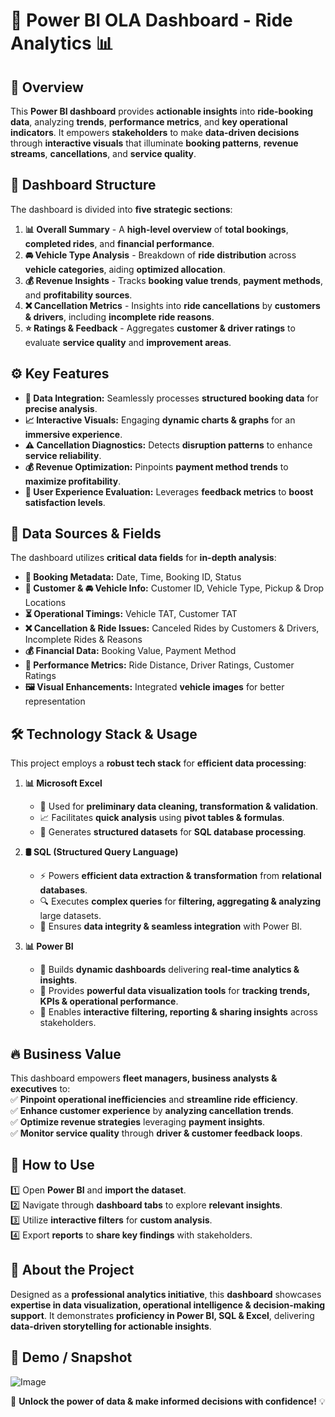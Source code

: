# 🚀 Power BI OLA Dashboard - Ride Analytics 📊

## 🌟 Overview  
This **Power BI dashboard** provides **actionable insights** into **ride-booking data**, analyzing **trends**, **performance metrics**, and **key operational indicators**. It empowers **stakeholders** to make **data-driven decisions** through **interactive visuals** that illuminate **booking patterns**, **revenue streams**, **cancellations**, and **service quality**.  

## 📌 Dashboard Structure  
The dashboard is divided into **five strategic sections**:  

1. **📊 Overall Summary** - A **high-level overview** of **total bookings**, **completed rides**, and **financial performance**.  
2. **🚘 Vehicle Type Analysis** - Breakdown of **ride distribution** across **vehicle categories**, aiding **optimized allocation**.  
3. **💰 Revenue Insights** - Tracks **booking value trends**, **payment methods**, and **profitability sources**.  
4. **❌ Cancellation Metrics** - Insights into **ride cancellations** by **customers & drivers**, including **incomplete ride reasons**.  
5. **⭐ Ratings & Feedback** - Aggregates **customer & driver ratings** to evaluate **service quality** and **improvement areas**.  

## ⚙️ Key Features  
- **🔄 Data Integration:** Seamlessly processes **structured booking data** for **precise analysis**.  
- **📈 Interactive Visuals:** Engaging **dynamic charts & graphs** for an **immersive experience**.  
- **⚠️ Cancellation Diagnostics:** Detects **disruption patterns** to enhance **service reliability**.  
- **💰 Revenue Optimization:** Pinpoints **payment method trends** to **maximize profitability**.  
- **🎯 User Experience Evaluation:** Leverages **feedback metrics** to **boost satisfaction levels**.  

## 📂 Data Sources & Fields  
The dashboard utilizes **critical data fields** for **in-depth analysis**:  
- **📝 Booking Metadata:** Date, Time, Booking ID, Status  
- **👤 Customer & 🚘 Vehicle Info:** Customer ID, Vehicle Type, Pickup & Drop Locations  
- **⏳ Operational Timings:** Vehicle TAT, Customer TAT  
- **❌ Cancellation & Ride Issues:** Canceled Rides by Customers & Drivers, Incomplete Rides & Reasons  
- **💰 Financial Data:** Booking Value, Payment Method  
- **📏 Performance Metrics:** Ride Distance, Driver Ratings, Customer Ratings  
- **🖼️ Visual Enhancements:** Integrated **vehicle images** for better representation  

## 🛠️ Technology Stack & Usage  
This project employs a **robust tech stack** for **efficient data processing**:  

1. **📊 Microsoft Excel**  
   - 🚀 Used for **preliminary data cleaning, transformation & validation**.  
   - 📈 Facilitates **quick analysis** using **pivot tables & formulas**.  
   - 📂 Generates **structured datasets** for **SQL database processing**.  

2. **🛢️ SQL (Structured Query Language)**  
   - ⚡ Powers **efficient data extraction & transformation** from **relational databases**.  
   - 🔍 Executes **complex queries** for **filtering, aggregating & analyzing** large datasets.  
   - 🔗 Ensures **data integrity & seamless integration** with Power BI.  

3. **📊 Power BI**  
   - 📢 Builds **dynamic dashboards** delivering **real-time analytics & insights**.  
   - 🎨 Provides **powerful data visualization tools** for **tracking trends, KPIs & operational performance**.  
   - 🔄 Enables **interactive filtering, reporting & sharing insights** across stakeholders.  

## 🔥 Business Value  
This dashboard empowers **fleet managers, business analysts & executives** to:  
✅ **Pinpoint operational inefficiencies** and **streamline ride efficiency**.  
✅ **Enhance customer experience** by **analyzing cancellation trends**.  
✅ **Optimize revenue strategies** leveraging **payment insights**.  
✅ **Monitor service quality** through **driver & customer feedback loops**.  

## 🚀 How to Use  
1️⃣ Open **Power BI** and **import the dataset**.  
2️⃣ Navigate through **dashboard tabs** to explore **relevant insights**.  
3️⃣ Utilize **interactive filters** for **custom analysis**.  
4️⃣ Export **reports** to **share key findings** with stakeholders.  

## 🎯 About the Project  
Designed as a **professional analytics initiative**, this **dashboard** showcases **expertise in data visualization, operational intelligence & decision-making support**. It demonstrates **proficiency in Power BI, SQL & Excel**, delivering **data-driven storytelling for actionable insights**.  

## 🎯 Demo / Snapshot
![Image](https://github.com/user-attachments/assets/57fc6314-79ac-44e0-989a-04c958c1091b)

🚀 **Unlock the power of data & make informed decisions with confidence!** 💡  
